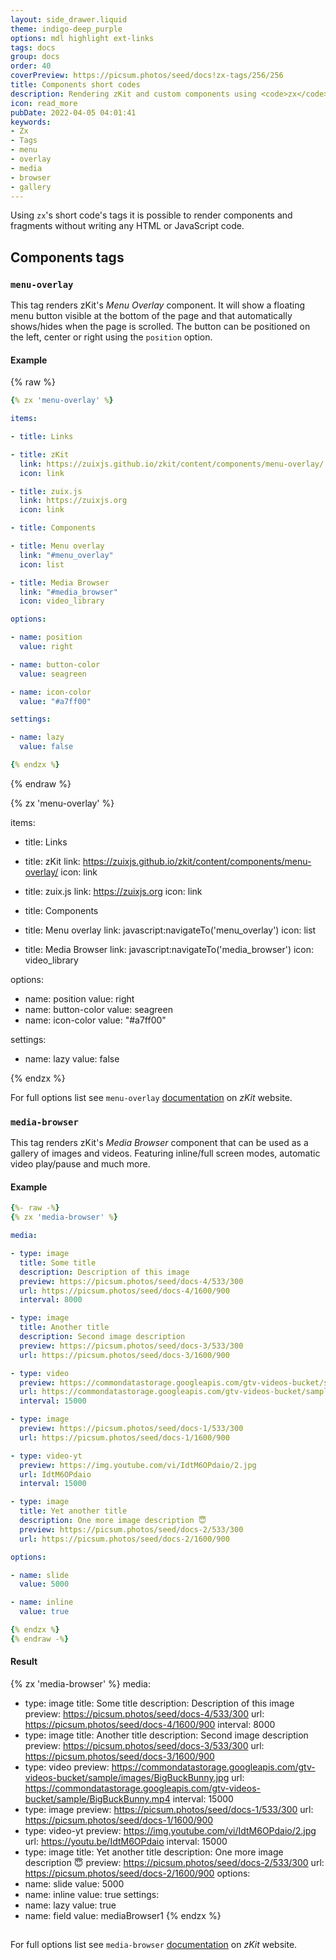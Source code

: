```yaml
---
layout: side_drawer.liquid
theme: indigo-deep_purple
options: mdl highlight ext-links
tags: docs
group: docs
order: 40
coverPreview: https://picsum.photos/seed/docs!zx-tags/256/256
title: Components short codes
description: Rendering zKit and custom components using <code>zx</code> short code 
icon: read_more
pubDate: 2022-04-05 04:01:41
keywords:
- Zx
- Tags
- menu
- overlay
- media
- browser
- gallery
---
```


Using `zx`'s short code's tags it is possible to render components and fragments without writing any HTML or JavaScript code.


## Components tags

<a name="menu_overlay"></a>
### `menu-overlay`

This tag renders zKit's *Menu Overlay* component. It will show a floating menu button visible at the bottom of the page
and that automatically shows/hides when the page is scrolled. The button can be positioned on the left, center or right
using the `position` option.  

#### Example

{% raw %}
```yaml
{% zx 'menu-overlay' %}

items:

- title: Links

- title: zKit
  link: https://zuixjs.github.io/zkit/content/components/menu-overlay/
  icon: link

- title: zuix.js
  link: https://zuixjs.org
  icon: link

- title: Components

- title: Menu overlay
  link: "#menu_overlay"
  icon: list

- title: Media Browser
  link: "#media_browser"
  icon: video_library

options:

- name: position
  value: right

- name: button-color
  value: seagreen

- name: icon-color
  value: "#a7ff00"

settings:

- name: lazy
  value: false

{% endzx %}
```
{% endraw %}


{% zx 'menu-overlay' %}

items:

- title: Links

- title: zKit
  link: https://zuixjs.github.io/zkit/content/components/menu-overlay/
  icon: link

- title: zuix.js
  link: https://zuixjs.org
  icon: link

- title: Components

- title: Menu overlay
  link: javascript:navigateTo('menu_overlay')
  icon: list

- title: Media Browser
  link: javascript:navigateTo('media_browser')
  icon: video_library

options:
- name: position
  value: right
- name: button-color
  value: seagreen
- name: icon-color
  value: "#a7ff00"

settings:
- name: lazy
  value: false

{% endzx %}


For full options list see `menu-overlay` [documentation](https://zuixjs.github.io/zkit/content/components/menu-overlay/) on *zKit* website.


<a name="media_browser"></a>
### `media-browser`

This tag renders zKit's *Media Browser* component that can be used as a gallery of images and videos. Featuring
inline/full screen modes, automatic video play/pause and much more.

#### Example

```yaml
{%- raw -%}
{% zx 'media-browser' %}

media:

- type: image
  title: Some title
  description: Description of this image
  preview: https://picsum.photos/seed/docs-4/533/300
  url: https://picsum.photos/seed/docs-4/1600/900
  interval: 8000

- type: image
  title: Another title
  description: Second image description
  preview: https://picsum.photos/seed/docs-3/533/300
  url: https://picsum.photos/seed/docs-3/1600/900

- type: video
  preview: https://commondatastorage.googleapis.com/gtv-videos-bucket/sample/images/BigBuckBunny.jpg
  url: https://commondatastorage.googleapis.com/gtv-videos-bucket/sample/BigBuckBunny.mp4
  interval: 15000

- type: image
  preview: https://picsum.photos/seed/docs-1/533/300
  url: https://picsum.photos/seed/docs-1/1600/900

- type: video-yt
  preview: https://img.youtube.com/vi/IdtM6OPdaio/2.jpg
  url: IdtM6OPdaio
  interval: 15000

- type: image
  title: Yet another title
  description: One more image description 😇
  preview: https://picsum.photos/seed/docs-2/533/300
  url: https://picsum.photos/seed/docs-2/1600/900

options:

- name: slide
  value: 5000

- name: inline
  value: true

{% endzx %}
{% endraw -%}
```

#### Result

{% zx 'media-browser' %}
media:
- type: image
  title: Some title
  description: Description of this image
  preview: https://picsum.photos/seed/docs-4/533/300
  url: https://picsum.photos/seed/docs-4/1600/900
  interval: 8000
- type: image
  title: Another title
  description: Second image description
  preview: https://picsum.photos/seed/docs-3/533/300
  url: https://picsum.photos/seed/docs-3/1600/900
- type: video
  preview: https://commondatastorage.googleapis.com/gtv-videos-bucket/sample/images/BigBuckBunny.jpg
  url: https://commondatastorage.googleapis.com/gtv-videos-bucket/sample/BigBuckBunny.mp4
  interval: 15000
- type: image
  preview: https://picsum.photos/seed/docs-1/533/300
  url: https://picsum.photos/seed/docs-1/1600/900
- type: video-yt
  preview: https://img.youtube.com/vi/IdtM6OPdaio/2.jpg
  url: https://youtu.be/IdtM6OPdaio
  interval: 15000
- type: image
  title: Yet another title
  description: One more image description 😇
  preview: https://picsum.photos/seed/docs-2/533/300
  url: https://picsum.photos/seed/docs-2/1600/900
options:
- name: slide
  value: 5000
- name: inline
  value: true
settings:
- name: lazy
  value: true
- name: field
  value: mediaBrowser1
{% endzx %}
<script>
zuix.field('mediaBrowser1')
  .on({
    'fullscreen:open': function() {
      zuix.field('drawer').hide();
      zuix.field('header').hide();
    },
    'fullscreen:close': function() {
      zuix.field('drawer').show();
      zuix.field('header').show();
    }
  });
</script>

##

For full options list see `media-browser` [documentation](https://zuixjs.github.io/zkit/content/components/media-browser/) on *zKit* website.

